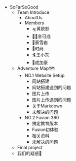 <!-- 侧边栏 docs/_sidebar.md -->
- SoFarSoGood
  - Team Introduce
    - AboutUs
    - Members
      - 🛸黄欧影
      - 🧟‍♀️金可成
      - 🥑蔡雪岩
      - 👻时尚
      - 🏄王小东
      - 🔫成加豪
  - Adventure Map🗺️
    - NO.1 Website Setup
      - 网站搭建
      - 网站搭建遇到的问题
      - 图片上传
      - 图片上传遇到的问题
      - 关于Markdown
      - 未解决的问题
    - NO.2 Fusion 360
      - 搞定教育版本
      - Fusion初体验
      - 相关资料
      - 未解决的问题
  - Final project
  - 我们的疑惑🤔